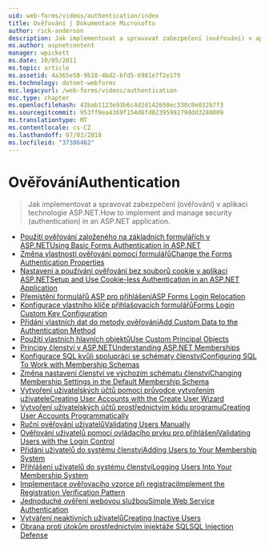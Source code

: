 ```yaml
---
uid: web-forms/videos/authentication/index
title: Ověřování | Dokumentace Microsoftu
author: rick-anderson
description: Jak implementovat a spravovat zabezpečení (ověřování) v aplikaci technologie ASP.NET.
ms.author: aspnetcontent
manager: wpickett
ms.date: 10/05/2011
ms.topic: article
ms.assetid: 4a365e58-9b18-4bd2-bfd5-6981e7f2e179
ms.technology: dotnet-webforms
msc.legacyurl: /web-forms/videos/authentication
msc.type: chapter
ms.openlocfilehash: 43bab1123e93b6c4d2d142650ec330c8e032b7f3
ms.sourcegitcommit: 953ff9ea4369f154d6fd0239599279ddd3280009
ms.translationtype: MT
ms.contentlocale: cs-CZ
ms.lasthandoff: 07/03/2018
ms.locfileid: "37386462"
---
```

<a name="authentication"></a><span data-ttu-id="a9ce8-103">Ověřování</span><span class="sxs-lookup"><span data-stu-id="a9ce8-103">Authentication</span></span>
====================
> <span data-ttu-id="a9ce8-104">Jak implementovat a spravovat zabezpečení (ověřování) v aplikaci technologie ASP.NET.</span><span class="sxs-lookup"><span data-stu-id="a9ce8-104">How to implement and manage security (authentication) in an ASP.NET application.</span></span>


- [<span data-ttu-id="a9ce8-105">Použití ověřování založeného na základních formulářích v ASP.NET</span><span class="sxs-lookup"><span data-stu-id="a9ce8-105">Using Basic Forms Authentication in ASP.NET</span></span>](using-basic-forms-authentication-in-aspnet.md)
- [<span data-ttu-id="a9ce8-106">Změna vlastností ověřování pomocí formulářů</span><span class="sxs-lookup"><span data-stu-id="a9ce8-106">Change the Forms Authentication Properties</span></span>](how-to-change-the-forms-authentication-properties.md)
- [<span data-ttu-id="a9ce8-107">Nastavení a používání ověřování bez souborů cookie v aplikaci ASP.NET</span><span class="sxs-lookup"><span data-stu-id="a9ce8-107">Setup and Use Cookie-less Authentication in an ASP.NET Application</span></span>](how-to-setup-and-use-cookie-less-authentication-in-an-aspnet-application.md)
- [<span data-ttu-id="a9ce8-108">Přemístění formulářů ASP pro přihlášení</span><span class="sxs-lookup"><span data-stu-id="a9ce8-108">ASP Forms Login Relocation</span></span>](asp-forms-login-relocation.md)
- [<span data-ttu-id="a9ce8-109">Konfigurace vlastního klíče přihlašovacích formulářů</span><span class="sxs-lookup"><span data-stu-id="a9ce8-109">Forms Login Custom Key Configuration</span></span>](forms-login-custom-key-configuration.md)
- [<span data-ttu-id="a9ce8-110">Přidání vlastních dat do metody ověřování</span><span class="sxs-lookup"><span data-stu-id="a9ce8-110">Add Custom Data to the Authentication Method</span></span>](add-custom-data-to-the-authentication-method.md)
- [<span data-ttu-id="a9ce8-111">Použití vlastních hlavních objektů</span><span class="sxs-lookup"><span data-stu-id="a9ce8-111">Use Custom Principal Objects</span></span>](use-custom-principal-objects.md)
- [<span data-ttu-id="a9ce8-112">Principy členství v ASP.NET</span><span class="sxs-lookup"><span data-stu-id="a9ce8-112">Understanding ASP.NET Memberships</span></span>](understanding-aspnet-memberships.md)
- [<span data-ttu-id="a9ce8-113">Konfigurace SQL kvůli spolupráci se schématy členství</span><span class="sxs-lookup"><span data-stu-id="a9ce8-113">Configuring SQL To Work with Membership Schemas</span></span>](configuring-sql-to-work-with-membership-schemas.md)
- [<span data-ttu-id="a9ce8-114">Změna nastavení členství ve výchozím schématu členství</span><span class="sxs-lookup"><span data-stu-id="a9ce8-114">Changing Membership Settings in the Default Membership Schema</span></span>](changing-membership-settings-in-the-default-membership-schema.md)
- [<span data-ttu-id="a9ce8-115">Vytvoření uživatelských účtů pomocí průvodce vytvořením uživatele</span><span class="sxs-lookup"><span data-stu-id="a9ce8-115">Creating User Accounts with the Create User Wizard</span></span>](creating-user-accounts-with-the-create-user-wizard.md)
- [<span data-ttu-id="a9ce8-116">Vytvoření uživatelských účtů prostřednictvím kódu programu</span><span class="sxs-lookup"><span data-stu-id="a9ce8-116">Creating User Accounts Programmatically</span></span>](creating-user-accounts-programmatically.md)
- [<span data-ttu-id="a9ce8-117">Ruční ověřování uživatelů</span><span class="sxs-lookup"><span data-stu-id="a9ce8-117">Validating Users Manually</span></span>](validating-users-manually.md)
- [<span data-ttu-id="a9ce8-118">Ověřování uživatelů pomocí ovládacího prvku pro přihlášení</span><span class="sxs-lookup"><span data-stu-id="a9ce8-118">Validating Users with the Login Control</span></span>](validating-users-with-the-login-control.md)
- [<span data-ttu-id="a9ce8-119">Přidání uživatelů do systému členství</span><span class="sxs-lookup"><span data-stu-id="a9ce8-119">Adding Users to Your Membership System</span></span>](adding-users-to-your-membership-system.md)
- [<span data-ttu-id="a9ce8-120">Přihlášení uživatelů do systému členství</span><span class="sxs-lookup"><span data-stu-id="a9ce8-120">Logging Users Into Your Membership System</span></span>](logging-users-into-your-membership-system.md)
- [<span data-ttu-id="a9ce8-121">Implementace ověřovacího vzorce při registraci</span><span class="sxs-lookup"><span data-stu-id="a9ce8-121">Implement the Registration Verification Pattern</span></span>](implement-the-registration-verification-pattern.md)
- [<span data-ttu-id="a9ce8-122">Jednoduché ověření webovou službou</span><span class="sxs-lookup"><span data-stu-id="a9ce8-122">Simple Web Service Authentication</span></span>](simple-web-service-authentication.md)
- [<span data-ttu-id="a9ce8-123">Vytváření neaktivních uživatelů</span><span class="sxs-lookup"><span data-stu-id="a9ce8-123">Creating Inactive Users</span></span>](creating-inactive-users.md)
- [<span data-ttu-id="a9ce8-124">Obrana proti útokům prostřednictvím injektáže SQL</span><span class="sxs-lookup"><span data-stu-id="a9ce8-124">SQL Injection Defense</span></span>](sql-injection-defense.md)
